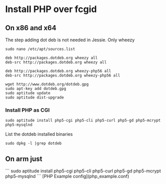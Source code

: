 <h1>Install PHP over fcgid</h1>

<h2>On x86 and x64</h2>

The step adding dot deb is not needed in Jessie. Only wheezy

```
sudo nano /etc/apt/sources.list
```

```
deb http://packages.dotdeb.org wheezy all
deb-src http://packages.dotdeb.org wheezy all

deb http://packages.dotdeb.org wheezy-php56 all
deb-src http://packages.dotdeb.org wheezy-php56 all
```

```
wget http://www.dotdeb.org/dotdeb.gpg
sudo apt-key add dotdeb.gpg
sudo aptitude update
sudo aptitude dist-upgrade
```
<h3>Install PHP as CGI</h3>

```
sudo aptitude install php5-cgi php5-cli php5-curl php5-gd php5-mcrypt php5-mysqlnd
```

List the dotdeb installed binaries
```
sudo dpkg -l |grep dotdeb 
```


<h2>On arm just</h2>
```
sudo aptitude install php5-cgi php5-cli php5-curl php5-gd php5-mcrypt php5-mysqlnd
```
[PHP Example config](php_example.conf)
